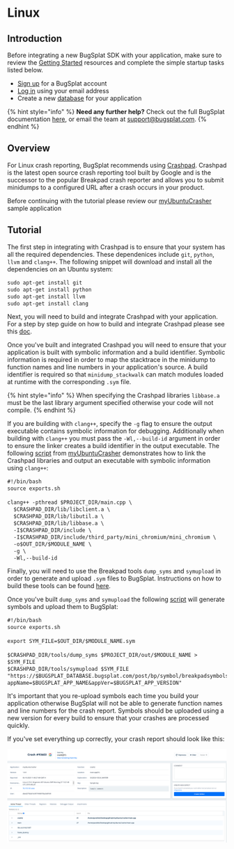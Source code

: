 # Linux

## Introduction

Before integrating a new BugSplat SDK with your application, make sure to review the [Getting Started](https://www.bugsplat.com/resources/bugsplat-101/) resources and complete the simple startup tasks listed below.

* [Sign up](https://app.bugsplat.com/v2/sign-up) for a BugSplat account
* [Log in](https://app.bugsplat.com/auth0/login) using your email address
* Create a new [database](https://app.bugsplat.com/v2/company) for your application

{% hint style="info" %}
**Need any further help?** Check out the full BugSplat documentation [here](https://www.bugsplat.com/docs), or email the team at [support@bugsplat.com](mailto:support@bugsplat.com).
{% endhint %}

## Overview

For Linux crash reporting, BugSplat recommends using [Crashpad](https://chromium.googlesource.com/crashpad/crashpad). Crashpad is the latest open source crash reporting tool built by Google and is the successor to the popular Breakpad crash reporter and allows you to submit minidumps to a configured URL after a crash occurs in your product.

Before continuing with the tutorial please review our [myUbuntuCrasher](https://github.com/BugSplat-Git/myUbuntuCrasher) sample application

## Tutorial

The first step in integrating with Crashpad is to ensure that your system has all the required dependencies. These dependenices include `git`, `python`, `llvm` and `clang++`. The following snippet will download and install all the dependencies on an Ubuntu system:

```text
sudo apt-get install git
sudo apt-get install python
sudo apt-get install llvm
sudo apt-get install clang
```

Next, you will need to build and integrate Crashpad with your application. For a step by step guide on how to build and integrate Crashpad please see this [doc](https://www.bugsplat.com/docs/sdk/crashpad/building).

Once you've built and integrated Crashpad you will need to ensure that your application is built with symbolic information and a build identifier. Symbolic information is required in order to map the stacktrace in the minidump to function names and line numbers in your application's source. A build identifier is required so that `minidump_stackwalk` can match modules loaded at runtime with the corresponding `.sym` file.

{% hint style="info" %}
When specifying the Crashpad libraries `libbase.a` must be the last library argument specified otherwise your code will not compile.
{% endhint %}

If you are building with `clang++`, specify the `-g` flag to ensure the output executable contains symbolic information for debugging. Additionally when building with `clang++` you must pass the `-Wl,--build-id` argument in order to ensure the linker creates a build identifier in the output executable. The following [script](https://github.com/BugSplat-Git/myUbuntuCrasher/blob/master/scripts/compile.sh) from [myUbuntuCrasher](https://github.com/BugSplat-Git/myUbuntuCrasher) demonstrates how to link the Crashpad libraries and output an executable with symbolic information using `clang++`:

```text
#!/bin/bash
source exports.sh

clang++ -pthread $PROJECT_DIR/main.cpp \
  $CRASHPAD_DIR/lib/libclient.a \
  $CRASHPAD_DIR/lib/libutil.a \
  $CRASHPAD_DIR/lib/libbase.a \
  -I$CRASHPAD_DIR/include \
  -I$CRASHPAD_DIR/include/third_party/mini_chromium/mini_chromium \
  -o$OUT_DIR/$MODULE_NAME \
  -g \
  -Wl,--build-id
```

Finally, you will need to use the Breakpad tools `dump_syms` and `symupload` in order to generate and upload `.sym` files to BugSplat. Instructions on how to build these tools can be found [here](https://www.bugsplat.com/docs/sdk/crashpad/building/#generating-symbols).

Once you've built `dump_syms` and `symupload` the following [script](https://github.com/BugSplat-Git/myUbuntuCrasher/blob/master/scripts/symbols.sh) will generate symbols and upload them to BugSplat:

```text
#!/bin/bash
source exports.sh

export SYM_FILE=$OUT_DIR/$MODULE_NAME.sym

$CRASHPAD_DIR/tools/dump_syms $PROJECT_DIR/out/$MODULE_NAME > $SYM_FILE
$CRASHPAD_DIR/tools/symupload $SYM_FILE "https://$BUGSPLAT_DATABASE.bugsplat.com/post/bp/symbol/breakpadsymbols.php?appName=$BUGSPLAT_APP_NAME&appVer=$BUGSPLAT_APP_VERSION"
```

It's important that you re-upload symbols each time you build your application otherwise BugSplat will not be able to generate function names and line numbers for the crash report. Symbols should be uploaded using a new version for every build to ensure that your crashes are processed quickly.

If you've set everything up correctly, your crash report should look like this:

![Linux crash example](../../../../.gitbook/assets/linux-crash.png)

